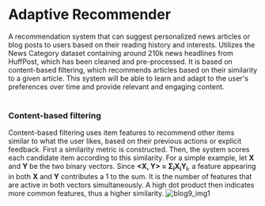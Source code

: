 # Adaptive Recommender
A recommendation system that can suggest personalized news articles or blog posts to users based on their reading history and interests. Utilizes the News Category dataset containing around 210k news headlines from HuffPost, which has been cleaned and pre-processed. It is based on content-based filtering, which recommends articles
based on their similarity to a given article. This system will be able to learn and adapt to the user's preferences over time and provide relevant and engaging content.
<br/><br/>

### Content-based filtering
Content-based filtering uses item features to recommend other items similar to what the user likes, based on their previous actions or explicit feedback. First a similarity metric is constructed. Then, the system scores each candidate item according to this similarity.
For a simple example, let <b>X</b> and <b>Y</b> be the two binary vectors. Since <b><X, Y> = Σ<sub>i</sub>X<sub>i</sub>Y<sub>i</sub></b>, a feature appearing in both <b>X</b> and <b>Y</b> contributes a 1 to the sum. It is the number of features that are active in both vectors simultaneously. A high dot product then indicates more common features, thus a higher similarity.
![blog9_img1](https://user-images.githubusercontent.com/57285244/234851528-653313af-c90d-4a2d-b4d6-8b18bf9ee38c.png)
